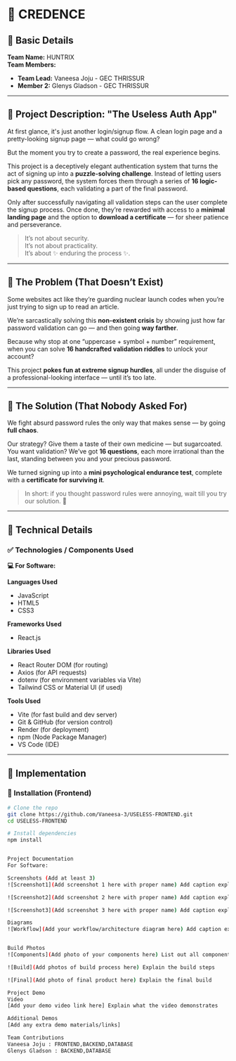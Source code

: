 # 🎯 CREDENCE

## 🧠 Basic Details

**Team Name:** HUNTRIX  
**Team Members:**  
- **Team Lead:** Vaneesa Joju - GEC THRISSUR  
- **Member 2:** Glenys Gladson - GEC THRISSUR

---

## 🧩 Project Description: **"The Useless Auth App"**

At first glance, it's just another login/signup flow. A clean login page and a pretty-looking signup page — what could go wrong?

But the moment you try to create a password, the real experience begins.

This project is a deceptively elegant authentication system that turns the act of signing up into a **puzzle-solving challenge**. Instead of letting users pick any password, the system forces them through a series of **16 logic-based questions**, each validating a part of the final password.

Only after successfully navigating all validation steps can the user complete the signup process. Once done, they’re rewarded with access to a **minimal landing page** and the option to **download a certificate** — for sheer patience and perseverance.

> It’s not about security.  
> It’s not about practicality.  
> It’s about ✨ enduring the process ✨.

---

## 🔧 The Problem (That Doesn’t Exist)

Some websites act like they’re guarding nuclear launch codes when you’re just trying to sign up to read an article.

We’re sarcastically solving this **non-existent crisis** by showing just how far password validation can go — and then going **way farther**.

Because why stop at one “uppercase + symbol + number” requirement, when you can solve **16 handcrafted validation riddles** to unlock your account?

This project **pokes fun at extreme signup hurdles**, all under the disguise of a professional-looking interface — until it’s too late.

---

## 🧪 The Solution (That Nobody Asked For)

We fight absurd password rules the only way that makes sense — by going **full chaos**.

Our strategy? Give them a taste of their own medicine — but sugarcoated.  
You want validation? We’ve got **16 questions**, each more irrational than the last, standing between you and your precious password.

We turned signing up into a **mini psychological endurance test**, complete with a **certificate for surviving it**.

> In short: if you thought password rules were annoying, wait till you try our solution. 💅

---

## 🧠 Technical Details

### ✅ Technologies / Components Used

**💻 For Software:**

**Languages Used**
- JavaScript
- HTML5
- CSS3

**Frameworks Used**
- React.js

**Libraries Used**
- React Router DOM (for routing)
- Axios (for API requests)
- dotenv (for environment variables via Vite)
- Tailwind CSS or Material UI (if used)

**Tools Used**
- Vite (for fast build and dev server)
- Git & GitHub (for version control)
- Render (for deployment)
- npm (Node Package Manager)
- VS Code (IDE)

---

## 🚀 Implementation

### 🔧 Installation (Frontend)

```bash
# Clone the repo
git clone https://github.com/Vaneesa-3/USELESS-FRONTEND.git
cd USELESS-FRONTEND

# Install dependencies
npm install


Project Documentation
For Software:

Screenshots (Add at least 3)
![Screenshot1](Add screenshot 1 here with proper name) Add caption explaining what this shows

![Screenshot2](Add screenshot 2 here with proper name) Add caption explaining what this shows

![Screenshot3](Add screenshot 3 here with proper name) Add caption explaining what this shows

Diagrams
![Workflow](Add your workflow/architecture diagram here) Add caption explaining your workflow


Build Photos
![Components](Add photo of your components here) List out all components shown

![Build](Add photos of build process here) Explain the build steps

![Final](Add photo of final product here) Explain the final build

Project Demo
Video
[Add your demo video link here] Explain what the video demonstrates

Additional Demos
[Add any extra demo materials/links]

Team Contributions
Vaneesa Joju : FRONTEND,BACKEND,DATABASE
Glenys Gladson : BACKEND,DATABASE
